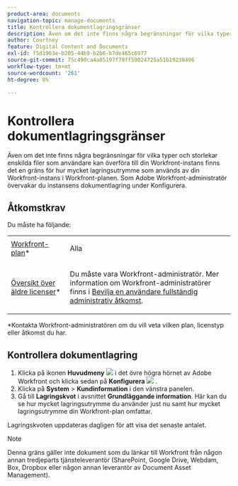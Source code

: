 ```yaml
---
product-area: documents
navigation-topic: manage-documents
title: Kontrollera dokumentlagringsgränser
description: Även om det inte finns några begränsningar för vilka typer och storlekar enskilda filer som användare kan överföra till din Workfront-instans finns det en gräns för hur mycket lagringsutrymme som används av din Workfront-instans i Workfront-planen. Som Adobe Workfront-administratör övervakar du instansens dokumentlagring under Konfigurera.
author: Courtney
feature: Digital Content and Documents
exl-id: f5d1963e-b205-44b9-b2b6-b7de465c6977
source-git-commit: 75c490ca4a85197f79ff59024725a51b19238496
workflow-type: tm+mt
source-wordcount: '261'
ht-degree: 0%

---
```


# Kontrollera dokumentlagringsgränser

Även om det inte finns några begränsningar för vilka typer och storlekar enskilda filer som användare kan överföra till din Workfront-instans finns det en gräns för hur mycket lagringsutrymme som används av din Workfront-instans i Workfront-planen. Som Adobe Workfront-administratör övervakar du instansens dokumentlagring under Konfigurera.

## Åtkomstkrav

Du måste ha följande:

<table style="table-layout:auto"> 
 <col> 
 <col> 
 <tbody> 
  <tr data-mc-conditions=""> 
   <td role="rowheader"><a href="https://www.workfront.com/plans" target="_blank">Workfront-plan</a>*</td> 
   <td> <p>Alla</p> </td> 
  </tr> 
  <tr> 
   <td role="rowheader"><a href="../../administration-and-setup/add-users/access-levels-and-object-permissions/wf-licenses.md" class="MCXref xref">Översikt över äldre licenser</a>*</td> 
   <td> <p>Du måste vara Workfront-administratör. Mer information om Workfront-administratörer finns i <a href="../../administration-and-setup/add-users/configure-and-grant-access/grant-a-user-full-administrative-access.md" class="MCXref xref">Bevilja en användare fullständig administrativ åtkomst</a>.</p> </td> 
  </tr> 
 </tbody> 
</table>

&#42;Kontakta Workfront-administratören om du vill veta vilken plan, licenstyp eller åtkomst du har.

## Kontrollera dokumentlagring

1. Klicka på ikonen **Huvudmeny** ![](assets/main-menu-icon.png) i det övre högra hörnet av Adobe Workfront och klicka sedan på **Konfigurera** ![](assets/gear-icon-settings.png) .
1. Klicka på **System** > **Kundinformation** i den vänstra panelen.
1. Gå till **Lagringskvot** i avsnittet **Grundläggande information**. Här kan du se hur mycket lagringsutrymme du använder just nu samt hur mycket lagringsutrymme din Workfront-plan omfattar.

Lagringskvoten uppdateras dagligen för att visa det senaste antalet.

>[!NOTE]
>
>Denna gräns gäller inte dokument som du länkar till Workfront från någon annan tredjeparts tjänsteleverantör (SharePoint, Google Drive, Webdam, Box, Dropbox eller någon annan leverantör av Document Asset Management).
